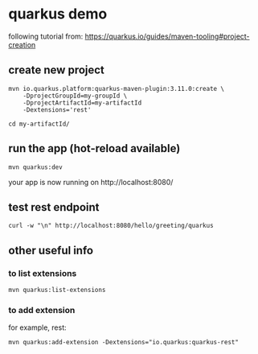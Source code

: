 # quarkus demo

following tutorial from: https://quarkus.io/guides/maven-tooling#project-creation

## create new project

```
mvn io.quarkus.platform:quarkus-maven-plugin:3.11.0:create \
    -DprojectGroupId=my-groupId \
    -DprojectArtifactId=my-artifactId
    -Dextensions='rest'

cd my-artifactId/
```

## run the app (hot-reload available)

```
mvn quarkus:dev
```

your app is now running on http://localhost:8080/

## test rest endpoint

```
curl -w "\n" http://localhost:8080/hello/greeting/quarkus
```

## other useful info

### to list extensions

```
mvn quarkus:list-extensions
```

### to add extension

for example, rest:

```
mvn quarkus:add-extension -Dextensions="io.quarkus:quarkus-rest"
```
